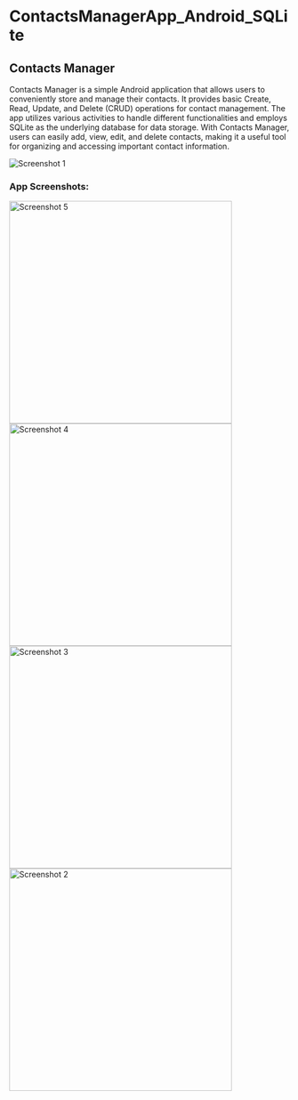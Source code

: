 # ContactsManagerApp_Android_SQLite

## Contacts Manager

Contacts Manager is a simple Android application that allows users to conveniently store and manage their contacts. It provides basic Create, Read, Update, and Delete (CRUD) operations for contact management. The app utilizes various activities to handle different functionalities and employs SQLite as the underlying database for data storage. With Contacts Manager, users can easily add, view, edit, and delete contacts, making it a useful tool for organizing and accessing important contact information.

<img src="https://github.com/user-attachments/assets/f0642e9b-eb45-4fff-8a65-170ea891af67" alt="Screenshot 1" />

### App Screenshots:

<img src="https://github.com/user-attachments/assets/6472ce62-1527-499e-b8f9-9b901d464899" alt="Screenshot 5" width="400" />

<img src="https://github.com/user-attachments/assets/04cd9dcb-0a04-474c-9fc6-909aa5bdb027" alt="Screenshot 4" width="400" />

<img src="https://github.com/user-attachments/assets/14a3b1d0-046d-4b27-96a1-b1fe60085b9d" alt="Screenshot 3" width="400" />

<img src="https://github.com/user-attachments/assets/391e05a0-09fd-4ba9-b5c2-97cf57abb4a2" alt="Screenshot 2" width="400" />
